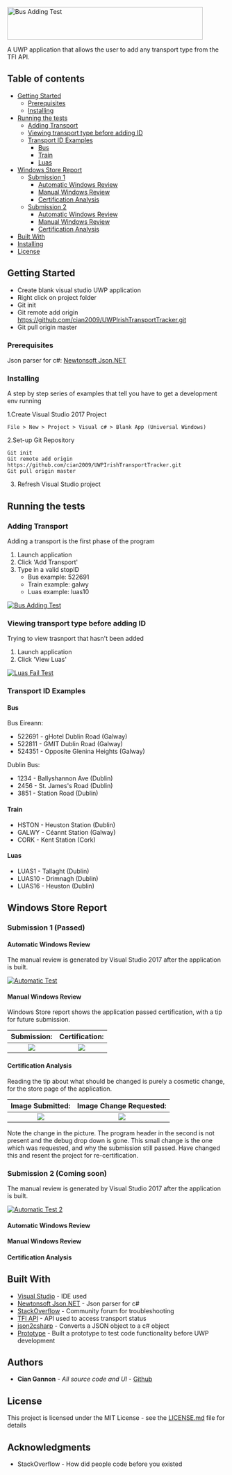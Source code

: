<a href="https://imgur.com/9NAtgPC"><img src="https://imgur.com/9NAtgPC.png" height="75" width="450" title="Bus Adding Test"/></a>

A UWP application that allows the user to add any transport type from the TFI API.

## Table of contents
* [Getting Started](#getting-started)
	* [Prerequisites](#prerequisites)
	* [Installing](#installing)
* [Running the tests](#running-the-tests)
  * [Adding Transport](#adding-transport)
  * [Viewing transport type before adding ID](#viewing-transport-type-before-adding-id)
  * [Transport ID Examples](#transport-id-examples)
  	* [Bus](#bus)
	* [Train](#train)
	* [Luas](#luas)
* [Windows Store Report](#windows-store-report)
	* [Submission 1](#submission-1-passed)
		* [Automatic Windows Review](#automatic-windows-review)
		* [Manual Windows Review](#manual-windows-review)
		* [Certification Analysis](#certification-analysis)
	* [Submission 2](#submission-2-coming-soon)
		* [Automatic Windows Review](#automatic-windows-review-1)
		* [Manual Windows Review](#manual-windows-review-1)
		* [Certification Analysis](#certification-analysis-1)
* [Built With](#built-with)
* [Installing](#Installing)
* [License](#license)

## Getting Started

- Create blank visual studio UWP application
- Right click on project folder
- Git init
- Git remote add origin https://github.com/cian2009/UWPIrishTransportTracker.git
- Git pull origin master

### Prerequisites

Json parser for c#:
[Newtonsoft Json.NET](https://www.newtonsoft.com/json)

### Installing

A step by step series of examples that tell you have to get a development env running

1.Create Visual Studio 2017 Project

```
File > New > Project > Visual c# > Blank App (Universal Windows)
```

2.Set-up Git Repository

```
Git init
Git remote add origin https://github.com/cian2009/UWPIrishTransportTracker.git
Git pull origin master
```

3. Refresh Visual Studio project

## Running the tests

### Adding Transport

Adding a transport is the first phase of the program

1. Launch application
2. Click 'Add Transport'
3. Type in a valid stopID
	- Bus example: 	 522691
	- Train example: galwy
	- Luas example:  luas10

<a href="https://imgur.com/Uy8LRjL"><img src="https://imgur.com/Uy8LRjL.gif" title="Bus Adding Test"/></a>

### Viewing transport type before adding ID

Trying to view trasnport that hasn't been added

1. Launch application
2. Click 'View Luas'

<a href="https://imgur.com/LSu8tZ0"><img src="https://imgur.com/LSu8tZ0.gif" title="Luas Fail Test"/></a>

### Transport ID Examples

#### Bus

Bus Eireann:
- 522691 - gHotel Dublin Road (Galway)
- 522811 - GMIT Dublin Road (Galway)
- 524351 - Opposite Glenina Heights (Galway)

Dublin Bus:
- 1234 - Ballyshannon Ave (Dublin)
- 2456 - St. James's Road (Dublin)
- 3851 - Station Road (Dublin)

#### Train

- HSTON - Heuston Station (Dublin)
- GALWY - Céannt Station (Galway)
- CORK - Kent Station (Cork)

#### Luas

- LUAS1 - Tallaght (Dublin)
- LUAS10 - Drimnagh (Dublin)
- LUAS16 - Heuston (Dublin)

## Windows Store Report

### Submission 1 (Passed)

#### Automatic Windows Review

The manual review is generated by Visual Studio 2017 after the application is built.

<a href="https://imgur.com/a/AFuHq"><img src="https://imgur.com/qDNoE4A.png" title="Automatic Test"/></a>

#### Manual Windows Review

Windows Store report shows the application passed certification, with a tip for future submission. 

Submission:                |  Certification:
:-------------------------:|:-------------------------:
![](https://imgur.com/zOj6hP6.png)  |  ![](https://imgur.com/GdTz0JL.png)

#### Certification Analysis

Reading the tip about what should be changed is purely a cosmetic change, for the store page of the application.

Image Submitted:           |  Image Change Requested:
:-------------------------:|:-------------------------:
![](https://imgur.com/anhJhIH.png)  |  ![](https://imgur.com/SeAWBEv.png)

Note the change in the picture. The program header in the second is not present and the debug drop down is gone.
This small change is the one which was requested, and why the submission still passed.
Have changed this and resent the project for re-certification.

### Submission 2 (Coming soon)

The manual review is generated by Visual Studio 2017 after the application is built.

<a href="https://imgur.com/a/W45y4"><img src="https://imgur.com/k0oh3ve.png" title="Automatic Test 2"/></a>

#### Automatic Windows Review

#### Manual Windows Review

#### Certification Analysis

## Built With

* [Visual Studio](https://www.visualstudio.com/) - IDE used
* [Newtonsoft Json.NET](https://www.newtonsoft.com/json) - Json parser for c#
* [StackOverflow](https://stackoverflow.com/) - Community forum for troubleshooting
* [TFI API](https://data.gov.ie/dataset/real-time-passenger-information-rtpi-for-dublin-bus-bus-eireann-luas-and-irish-rail) - API used to access transport status
* [json2csharp](http://json2csharp.com/) - Converts a JSON object to a c# object
* [Prototype](https://github.com/cian2009/IrishBusStopTracker) - Built a prototype to test code functionality before UWP development

## Authors

* **Cian Gannon** - *All source code and UI* - [Github](https://github.com/cian2009)

## License

This project is licensed under the MIT License - see the [LICENSE.md](LICENSE) file for details

## Acknowledgments

* StackOverflow - How did people code before you existed
